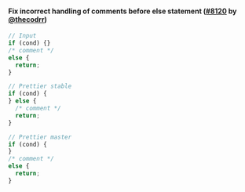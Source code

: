 #### Fix incorrect handling of comments before else statement ([#8120](https://github.com/prettier/prettier/pull/8120) by [@thecodrr](https://github.com/thecodrr))

<!-- prettier-ignore -->
```js
// Input
if (cond) {}
/* comment */
else {
  return;
}

// Prettier stable
if (cond) {
} else {
  /* comment */
  return;
}

// Prettier master
if (cond) {
}
/* comment */
else {
  return;
}
```
